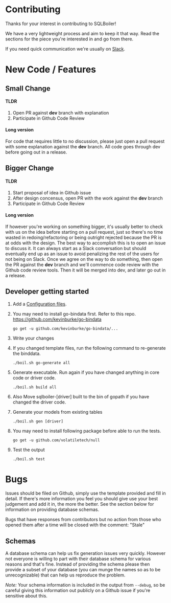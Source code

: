 # Contributing

Thanks for your interest in contributing to SQLBoiler!

We have a very lightweight process and aim to keep it that way.
Read the sections for the piece you're interested in and go from
there.

If you need quick communication we're usually on [Slack](https://sqlboiler.from-the.cloud).

# New Code / Features

## Small Change

#### TLDR

1. Open PR against **dev** branch with explanation
1. Participate in Github Code Review

#### Long version

For code that requires little to no discussion, please just open a pull request with some
explanation against the **dev** branch. All code goes through dev before going out in a release.

## Bigger Change

#### TLDR

1. Start proposal of idea in Github issue
1. After design concensus, open PR with the work against the **dev** branch
1. Participate in Github Code Review

#### Long version

If however you're working on something bigger, it's usually better to check with us on the idea
before starting on a pull request, just so there's no time wasted in redoing/refactoring or being
outright rejected because the PR is at odds with the design. The best way to accomplish this is to
open an issue to discuss it. It can always start as a Slack conversation but should eventually end
up as an issue to avoid penalizing the rest of the users for not being on Slack. Once we agree on
the way to do something, then open the PR against the **dev** branch and we'll commence code review
with the Github code review tools. Then it will be merged into dev, and later go out in a release.

## Developer getting started

1. Add a [Configuration files](https://github.com/thrasher-corp/sqlboiler#configuration).
1. You may need to install go-bindata first. Refer to this repo. https://github.com/kevinburke/go-bindata

   ```
   go get -u github.com/kevinburke/go-bindata/...
   ```

1. Write your changes
1. If you changed template files, run the following command to re-generate the binddata.

   ```
   ./boil.sh go-generate all
   ```

1. Generate executable. Run again if you have changed anything in core code or driver code.
   ```
   ./boil.sh build all
   ```

1. Also Move sqlboiler-[driver] built to the bin of gopath if you have changed the driver code.

1. Generate your models from existing tables

   ```
   ./boil.sh gen [driver]
   ```

1. You may need to install following package before able to run the tests.

   ```
   go get -u github.com/volatiletech/null
   ```

1. Test the output

   ```
   ./boil.sh test
   ```


# Bugs

Issues should be filed on Github, simply use the template provided and fill in detail. If there's
more information you feel you should give use your best judgement and add it in, the more the better.
See the section below for information on providing database schemas.

Bugs that have responses from contributors but no action from those who opened them after a time
will be closed with the comment: "Stale"

## Schemas

A database schema can help us fix generation issues very quickly. However not everyone is willing to part
with their database schema for various reasons and that's fine. Instead of providing the schema please
then provide a subset of your database (you can munge the names so as to be unrecognizable) that can
help us reproduce the problem.

_Note:_ Your schema information is included in the output from `--debug`, so be careful giving this
information out publicly on a Github issue if you're sensitive about this.
